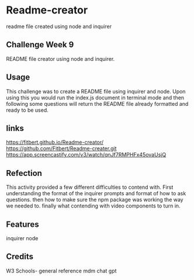 # Readme-creator
 readme file created using node and inquirer



## Challenge Week 9

README file creator using node and inquirer.

## Usage

This challenge was to create a README file using inquirer and node. Upon using this you would run the index.js document in terminal mode and then following some questions will return the README file already formatted and ready to be used. 

## links
https://fitbert.github.io/Readme-creator/
https://github.com/Fitbert/Readme-creater.git
https://app.screencastify.com/v3/watch/qnJf7RMPHFx45ovaUsjQ


## Refection

This activity provided a few different difficulties to contend with. First understanding the format of the inquirer prompts and format of how to ask questions. then how to make sure the npm package was working the way we needed to. finally what contending with video components to turn in. 

## Features

inquirer
node 

## Credits


W3 Schools- general reference
mdm
chat gpt
